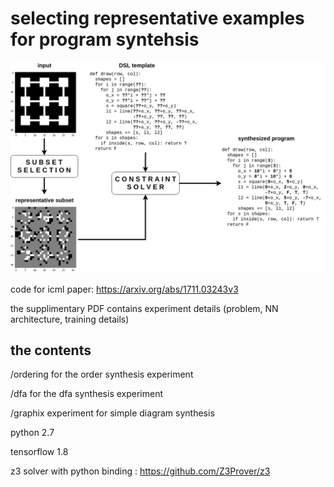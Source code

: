 # selecting representative examples for program syntehsis

![alt text](https://raw.githubusercontent.com/evanthebouncy/icml2018_selecting_representative_examples/masters/pictures/synthesis_pipeline.png)

code for icml paper: https://arxiv.org/abs/1711.03243v3

the supplimentary PDF contains experiment details (problem, NN architecture, training details)

## the contents

/ordering for the order synthesis experiment

/dfa for the dfa synthesis experiment

/graphix experiment for simple diagram synthesis

python 2.7

tensorflow 1.8

z3 solver with python binding : https://github.com/Z3Prover/z3


